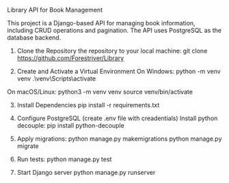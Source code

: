 Library API for Book Management

This project is a Django-based API for managing book information, including CRUD operations and pagination. 
The API uses PostgreSQL as the database backend.

1. Clone the Repository the repository to your local machine:
git clone https://github.com/Forestriver/Library

2. Create and Activate a Virtual Environment
On Windows:
python -m venv venv
.\venv\Scripts\activate

 On macOS/Linux:
 python3 -m venv venv
 source venv/bin/activate

3. Install Dependencies
pip install -r requirements.txt

4. Configure PostgreSQL (create .env file with creadentials)
Install python decouple:
pip install python-decouple

5. Apply migrations:
python manage.py makemigrations
python manage.py migrate

6. Run tests:
python manage.py test

7. Start Django server
python manage.py runserver



